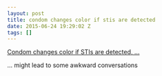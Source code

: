 ```yaml
---
layout: post
title: condom changes color if stis are detected
date: 2015-06-24 19:29:02 Z
tags: []
---
```

[Condom changes color if STIs are detected, ...](http://dangerousminds.net/comments/condom\_changes\_color\_if\_stis\_are\_detected)

… might lead to some awkward conversations
